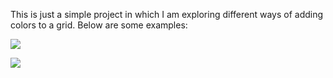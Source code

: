 This is just a simple project in which I am exploring different ways of adding colors to a grid. Below are some examples:

![](https://media.giphy.com/media/9PkeBKvsqrPWLH6XgC/giphy.gif)

![](https://media.giphy.com/media/47zXG3JlczyRpWeQU9/giphy.gif)
